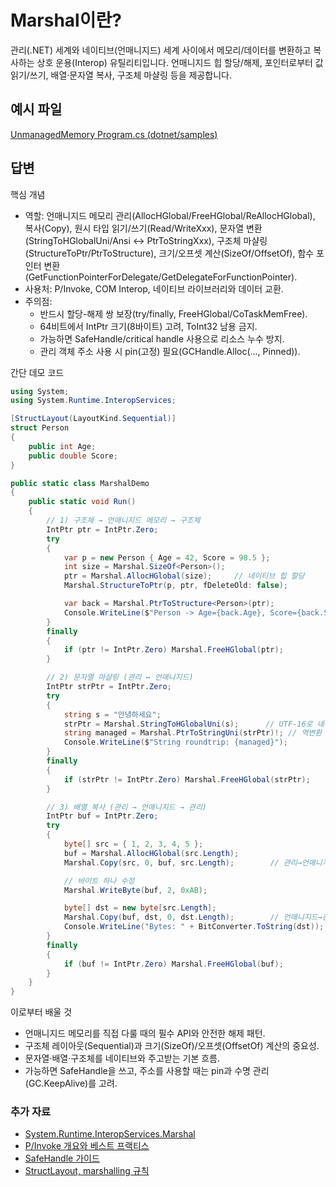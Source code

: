 # Marshal이란?
관리(.NET) 세계와 네이티브(언매니지드) 세계 사이에서 메모리/데이터를 변환하고 복사하는 상호 운용(Interop) 유틸리티입니다. 언매니지드 힙 할당/해제, 포인터로부터 값 읽기/쓰기, 배열·문자열 복사, 구조체 마샬링 등을 제공합니다.

## 예시 파일
[UnmanagedMemory Program.cs (dotnet/samples)](https://github.com/dotnet/samples/blob/main/core/interop/UnmanagedMemory/Program.cs)

## 답변
핵심 개념
- 역할: 언매니지드 메모리 관리(AllocHGlobal/FreeHGlobal/ReAllocHGlobal), 복사(Copy), 원시 타입 읽기/쓰기(Read/WriteXxx), 문자열 변환(StringToHGlobalUni/Ansi ↔ PtrToStringXxx), 구조체 마샬링(StructureToPtr/PtrToStructure), 크기/오프셋 계산(SizeOf/OffsetOf), 함수 포인터 변환(GetFunctionPointerForDelegate/GetDelegateForFunctionPointer).
- 사용처: P/Invoke, COM Interop, 네이티브 라이브러리와 데이터 교환.
- 주의점:
  - 반드시 할당-해제 쌍 보장(try/finally, FreeHGlobal/CoTaskMemFree).
  - 64비트에서 IntPtr 크기(8바이트) 고려, ToInt32 남용 금지.
  - 가능하면 SafeHandle/critical handle 사용으로 리소스 누수 방지.
  - 관리 객체 주소 사용 시 pin(고정) 필요(GCHandle.Alloc(..., Pinned)).

간단 데모 코드
````csharp
using System;
using System.Runtime.InteropServices;

[StructLayout(LayoutKind.Sequential)]
struct Person
{
    public int Age;
    public double Score;
}

public static class MarshalDemo
{
    public static void Run()
    {
        // 1) 구조체 → 언매니지드 메모리 → 구조체
        IntPtr ptr = IntPtr.Zero;
        try
        {
            var p = new Person { Age = 42, Score = 98.5 };
            int size = Marshal.SizeOf<Person>();
            ptr = Marshal.AllocHGlobal(size);     // 네이티브 힙 할당
            Marshal.StructureToPtr(p, ptr, fDeleteOld: false);

            var back = Marshal.PtrToStructure<Person>(ptr);
            Console.WriteLine($"Person -> Age={back.Age}, Score={back.Score}");
        }
        finally
        {
            if (ptr != IntPtr.Zero) Marshal.FreeHGlobal(ptr);
        }

        // 2) 문자열 마샬링 (관리 ↔ 언매니지드)
        IntPtr strPtr = IntPtr.Zero;
        try
        {
            string s = "안녕하세요";
            strPtr = Marshal.StringToHGlobalUni(s);      // UTF-16로 네이티브 힙에 복사
            string managed = Marshal.PtrToStringUni(strPtr)!; // 역변환
            Console.WriteLine($"String roundtrip: {managed}");
        }
        finally
        {
            if (strPtr != IntPtr.Zero) Marshal.FreeHGlobal(strPtr);
        }

        // 3) 배열 복사 (관리 → 언매니지드 → 관리)
        IntPtr buf = IntPtr.Zero;
        try
        {
            byte[] src = { 1, 2, 3, 4, 5 };
            buf = Marshal.AllocHGlobal(src.Length);
            Marshal.Copy(src, 0, buf, src.Length);        // 관리→언매니지드

            // 바이트 하나 수정
            Marshal.WriteByte(buf, 2, 0xAB);

            byte[] dst = new byte[src.Length];
            Marshal.Copy(buf, dst, 0, dst.Length);        // 언매니지드→관리
            Console.WriteLine("Bytes: " + BitConverter.ToString(dst)); // 01-02-AB-04-05
        }
        finally
        {
            if (buf != IntPtr.Zero) Marshal.FreeHGlobal(buf);
        }
    }
}
````

이로부터 배울 것
- 언매니지드 메모리를 직접 다룰 때의 필수 API와 안전한 해제 패턴.
- 구조체 레이아웃(Sequential)과 크기(SizeOf)/오프셋(OffsetOf) 계산의 중요성.
- 문자열·배열·구조체를 네이티브와 주고받는 기본 흐름.
- 가능하면 SafeHandle을 쓰고, 주소를 사용할 때는 pin과 수명 관리(GC.KeepAlive)를 고려.

### 추가 자료
- [System.Runtime.InteropServices.Marshal](https://learn.microsoft.com/dotnet/api/system.runtime.interopservices.marshal)
- [P/Invoke 개요와 베스트 프랙티스](https://learn.microsoft.com/dotnet/standard/native-interop/pinvoke)
- [SafeHandle 가이드](https://learn.microsoft.com/dotnet/standard/garbage-collection/implementing-dispose#wrapping-os-handles)
- [StructLayout, marshalling 규칙](https://learn.microsoft.com/dotnet/framework/interop/default-marshalling-for-strings)